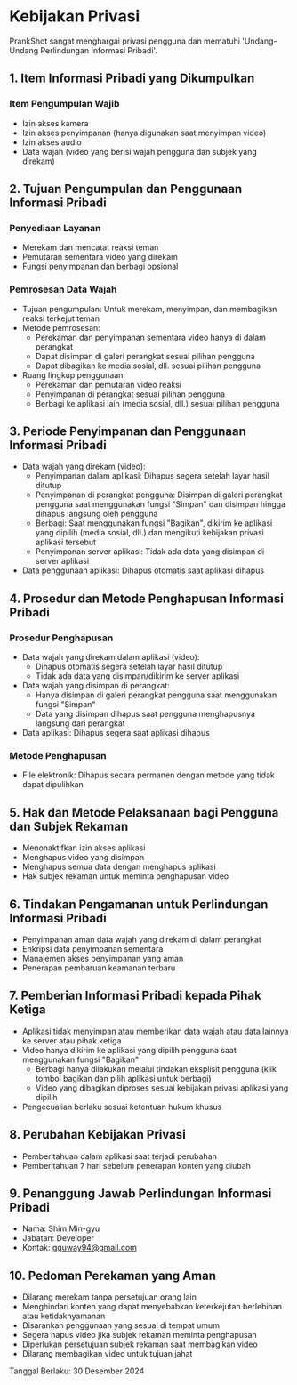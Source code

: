 # Kebijakan Privasi
PrankShot sangat menghargai privasi pengguna dan mematuhi 'Undang-Undang Perlindungan Informasi Pribadi'.

## 1. Item Informasi Pribadi yang Dikumpulkan
### Item Pengumpulan Wajib
- Izin akses kamera
- Izin akses penyimpanan (hanya digunakan saat menyimpan video)
- Izin akses audio
- Data wajah (video yang berisi wajah pengguna dan subjek yang direkam)

## 2. Tujuan Pengumpulan dan Penggunaan Informasi Pribadi
### Penyediaan Layanan
- Merekam dan mencatat reaksi teman
- Pemutaran sementara video yang direkam
- Fungsi penyimpanan dan berbagi opsional

### Pemrosesan Data Wajah
- Tujuan pengumpulan: Untuk merekam, menyimpan, dan membagikan reaksi terkejut teman
- Metode pemrosesan: 
  - Perekaman dan penyimpanan sementara video hanya di dalam perangkat
  - Dapat disimpan di galeri perangkat sesuai pilihan pengguna
  - Dapat dibagikan ke media sosial, dll. sesuai pilihan pengguna
- Ruang lingkup penggunaan: 
  - Perekaman dan pemutaran video reaksi
  - Penyimpanan di perangkat sesuai pilihan pengguna
  - Berbagi ke aplikasi lain (media sosial, dll.) sesuai pilihan pengguna

## 3. Periode Penyimpanan dan Penggunaan Informasi Pribadi
- Data wajah yang direkam (video): 
  - Penyimpanan dalam aplikasi: Dihapus segera setelah layar hasil ditutup
  - Penyimpanan di perangkat pengguna: Disimpan di galeri perangkat pengguna saat menggunakan fungsi "Simpan" dan disimpan hingga dihapus langsung oleh pengguna
  - Berbagi: Saat menggunakan fungsi "Bagikan", dikirim ke aplikasi yang dipilih (media sosial, dll.) dan mengikuti kebijakan privasi aplikasi tersebut
  - Penyimpanan server aplikasi: Tidak ada data yang disimpan di server aplikasi
- Data penggunaan aplikasi: Dihapus otomatis saat aplikasi dihapus

## 4. Prosedur dan Metode Penghapusan Informasi Pribadi
### Prosedur Penghapusan
- Data wajah yang direkam dalam aplikasi (video): 
  - Dihapus otomatis segera setelah layar hasil ditutup
  - Tidak ada data yang disimpan/dikirim ke server aplikasi
- Data wajah yang disimpan di perangkat: 
  - Hanya disimpan di galeri perangkat pengguna saat menggunakan fungsi "Simpan"
  - Data yang disimpan dihapus saat pengguna menghapusnya langsung dari perangkat
- Data aplikasi: Dihapus segera saat aplikasi dihapus

### Metode Penghapusan
- File elektronik: Dihapus secara permanen dengan metode yang tidak dapat dipulihkan

## 5. Hak dan Metode Pelaksanaan bagi Pengguna dan Subjek Rekaman
- Menonaktifkan izin akses aplikasi
- Menghapus video yang disimpan
- Menghapus semua data dengan menghapus aplikasi
- Hak subjek rekaman untuk meminta penghapusan video

## 6. Tindakan Pengamanan untuk Perlindungan Informasi Pribadi
- Penyimpanan aman data wajah yang direkam di dalam perangkat
- Enkripsi data penyimpanan sementara
- Manajemen akses penyimpanan yang aman
- Penerapan pembaruan keamanan terbaru

## 7. Pemberian Informasi Pribadi kepada Pihak Ketiga
- Aplikasi tidak menyimpan atau memberikan data wajah atau data lainnya ke server atau pihak ketiga
- Video hanya dikirim ke aplikasi yang dipilih pengguna saat menggunakan fungsi "Bagikan"
  - Berbagi hanya dilakukan melalui tindakan eksplisit pengguna (klik tombol bagikan dan pilih aplikasi untuk berbagi)
  - Video yang dibagikan diproses sesuai kebijakan privasi aplikasi yang dipilih
- Pengecualian berlaku sesuai ketentuan hukum khusus

## 8. Perubahan Kebijakan Privasi
- Pemberitahuan dalam aplikasi saat terjadi perubahan
- Pemberitahuan 7 hari sebelum penerapan konten yang diubah

## 9. Penanggung Jawab Perlindungan Informasi Pribadi
- Nama: Shim Min-gyu
- Jabatan: Developer
- Kontak: gguway94@gmail.com

## 10. Pedoman Perekaman yang Aman
- Dilarang merekam tanpa persetujuan orang lain
- Menghindari konten yang dapat menyebabkan keterkejutan berlebihan atau ketidaknyamanan
- Disarankan penggunaan yang sesuai di tempat umum
- Segera hapus video jika subjek rekaman meminta penghapusan
- Diperlukan persetujuan subjek rekaman saat membagikan video
- Dilarang membagikan video untuk tujuan jahat

Tanggal Berlaku: 30 Desember 2024
